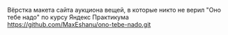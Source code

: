 Вёрстка макета сайта аукциона вещей, в которые никто не верил "Оно тебе надо" по курсу Яндекс Практикума
https://github.com/MaxEshanu/ono-tebe-nado.git